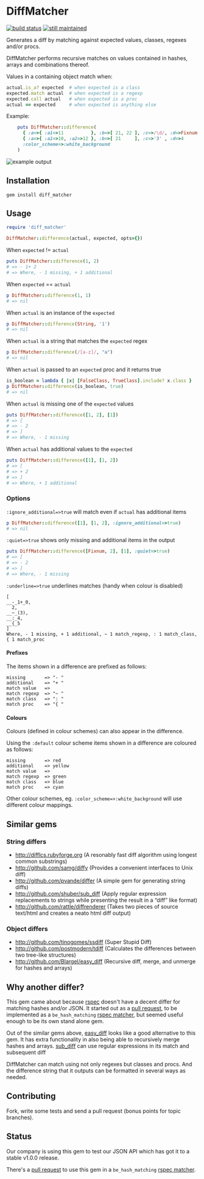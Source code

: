 DiffMatcher
===

[![build status](http://travis-ci.org/playup/diff_matcher.png)](http://travis-ci.org/playup/diff_matcher)
[![still maintained](http://stillmaintained.com/playupchris/diff_matcher.png)](http://stillmaintained.com/playupchris/diff_matcher)

Generates a diff by matching against expected values, classes, regexes and/or procs.

DiffMatcher performs recursive matches on values contained in hashes, arrays and combinations thereof.

Values in a containing object match when:

``` ruby
actual.is_a? expected  # when expected is a class
expected.match actual  # when expected is a regexp
expected.call actual   # when expected is a proc
actual == expected     # when expected is anything else
```

Example:

``` ruby
    puts DiffMatcher::difference(
      { :a=>{ :a1=>11          }, :b=>[ 21, 22 ], :c=>/\d/, :d=>Fixnum, :e=>lambda { |x| (4..6).include? x } },
      { :a=>{ :a1=>10, :a2=>12 }, :b=>[ 21     ], :c=>'3' , :d=>4     , :e=>5                                },
      :color_scheme=>:white_background
    )
```

![example output](https://raw.github.com/playup/diff_matcher/master/doc/diff_matcher.gif)


Installation
---

    gem install diff_matcher


Usage
---

``` ruby
require 'diff_matcher'

DiffMatcher::difference(actual, expected, opts={})
```

When `expected` != `actual`

``` ruby
puts DiffMatcher::difference(1, 2)
# => - 1+ 2
# => Where, - 1 missing, + 1 additional
```

When `expected` == `actual`

``` ruby
p DiffMatcher::difference(1, 1)
# => nil
```

When `actual` is an instance of the `expected`

``` ruby
p DiffMatcher::difference(String, '1')
# => nil
```

When `actual` is a string that matches the `expected` regex

``` ruby
p DiffMatcher::difference(/[a-z]/, "a")
# => nil
```

When `actual` is passed to an `expected` proc and it returns true

``` ruby
is_boolean = lambda { |x| [FalseClass, TrueClass].include? x.class }
p DiffMatcher::difference(is_boolean, true)
# => nil
```

When `actual` is missing one of the `expected` values

``` ruby
puts DiffMatcher::difference([1, 2], [1])
# => [
# => - 2
# => ]
# => Where, - 1 missing
```

When `actual` has additional values to the `expected`

``` ruby
puts DiffMatcher::difference([1], [1, 2])
# => [
# => + 2
# => ]
# => Where, + 1 additional
```

### Options

`:ignore_additional=>true` will match even if `actual` has additional items

``` ruby
p DiffMatcher::difference([1], [1, 2], :ignore_additional=>true)
# => nil
```

`:quiet=>true` shows only missing and additional items in the output

``` ruby
puts DiffMatcher::difference([Fixnum, 2], [1], :quiet=>true)
# => [
# => - 2
# => ]
# => Where, - 1 missing
```

`:underline=>true` underlines matches (handy when colour is disabled)

    [
    __-_1+_0,
      2,
    __~_(3),
    __:_4,
    __{_5
    ]
    Where, - 1 missing, + 1 additional, ~ 1 match_regexp, : 1 match_class, { 1 match_proc


#### Prefixes

The items shown in a difference are prefixed as follows:

    missing       => "- "
    additional    => "+ "
    match value   =>
    match regexp  => "~ "
    match class   => ": "
    match proc    => "{ "


#### Colours

Colours (defined in colour schemes) can also appear in the difference.

Using the `:default` colour scheme items shown in a difference are coloured as follows:

    missing       => red
    additional    => yellow
    match value   =>
    match regexp  => green
    match class   => blue
    match proc    => cyan

Other colour schemes, eg. `:color_scheme=>:white_background` will use different colour mappings.

  

Similar gems
---

### String differs
  * <http://difflcs.rubyforge.org> (A resonably fast diff algorithm using longest common substrings)
  * <http://github.com/samg/diffy> (Provides a convenient interfaces to Unix diff)
  * <http://github.com/pvande/differ> (A simple gem for generating string diffs)
  * <http://github.com/shuber/sub_diff> (Apply regular expression replacements to strings while presenting the result in a “diff” like format)
  * <http://github.com/rattle/diffrenderer> (Takes two pieces of source text/html and creates a neato html diff output)

### Object differs
  * <http://github.com/tinogomes/ssdiff> (Super Stupid Diff)
  * <http://github.com/postmodern/tdiff> (Calculates the differences between two tree-like structures)
  * <http://github.com/Blargel/easy_diff> (Recursive diff, merge, and unmerge for hashes and arrays)


Why another differ?
---

This gem came about because [rspec](http://github.com/rspec/rspec-expectations) doesn't have a decent differ for matching hashes and/or JSON.
It started out as a [pull request](http://github.com/rspec/rspec-expectations/pull/79), to be implemented as a
`be_hash_matching` [rspec matcher](https://www.relishapp.com/rspec/rspec-expectations),
but seemed useful enough to be its own stand alone gem.

Out of the similar gems above, [easy_diff](http://github.com/Blargel/easy_diff) looks like a good alternative to this gem.
It has extra functionality in also being able to recursively merge hashes and arrays.
[sub_diff](http://github.com/shuber/sub_diff) can use regular expressions in its match and subsequent diff

DiffMatcher can match using not only regexes but classes and procs.
And the difference string that it outputs can be formatted in several ways as needed.


Contributing
---

Fork, write some tests and send a pull request (bonus points for topic branches).


Status
---

Our company is using this gem to test our JSON API which has got it to a stable v1.0.0 release.

There's a [pull request](http://github.com/rspec/rspec-expectations/pull/79) to use this gem in a `be_hash_matching` 
[rspec matcher](https://www.relishapp.com/rspec/rspec-expectations).
